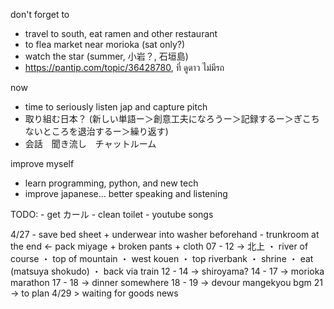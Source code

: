 don't forget to 
- travel to south, eat ramen and other restaurant
- to flea market near morioka (sat only?)
- watch the star (summer, 小岩？, 石垣島)
- https://pantip.com/topic/36428780, ที่ ดูดาว ไม่มีรถ

now
- time to seriously listen jap and capture pitch 
- 取り組む日本？ (新しい単語ー＞創意工夫になろうー＞記録するー＞ぎこちないところを退治するー＞繰り返す)
- 会話　聞き流し　チャットルーム

improve myself
- learn programming, python, and new tech 
- improve japanese... better speaking and listening

TODO:
	- get カール
	- clean toilet
	- youtube songs

4/27
	- save bed sheet + underwear into washer beforehand
	- trunkroom at the end <- pack miyage + broken pants + cloth
	07 - 12 -> 北上
		・ river of course
		・ top of mountain
		・ west kouen
		・ top riverbank
		・ shrine
		・ eat (matsuya shokudo)
		・ back via train
	12 - 14 -> shiroyama?
	14 - 17 -> morioka marathon
	17 - 18 -> dinner somewhere
	18 - 19 -> devour mangekyou bgm
	21 -> to plan 4/29
		> waiting for goods news

